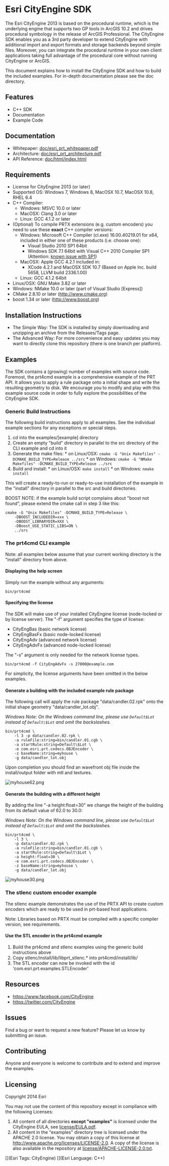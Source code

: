 # Esri CityEngine SDK

The Esri CityEngine 2013 is based on the procedural runtime, which is the underlying engine that supports two GP tools in ArcGIS 10.2 and drives procedural symbology in the release of ArcGIS Professional. The CityEngine SDK enables you as a 3rd party developer to extend CityEngine with additional import and export formats and storage backends beyond simple files. Moreover, you can integrate the procedural runtime in your own client applications taking full advantage of the procedural core without running CityEngine or ArcGIS.

This document explains how to install the CityEngine SDK and how to build the included examples. For in-depth documentation please see the doc directory.

## Features
* C++ SDK
* Documentation
* Example Code

## Documentation
* Whitepaper: [doc/esri_prt_whitepaper.pdf](doc/esri_prt_whitepaper.pdf)
* Architecture: [doc/esri_prt_architecture.pdf](doc/esri_prt_architecture.pdf)
* API Reference: [doc/html/index.html](doc/html/index.html)

## Requirements
* License for CityEngine 2013 (or later)
* Supported OS: Windows 7, Windows 8, MacOSX 10.7, MacOSX 10.8, RHEL 6.4
* C++ Compiler:
  * Windows: MSVC 10.0 or later
  * MacOSX: Clang 3.0 or later
  * Linux: GCC 4.1.2 or later
* (Optional) To compile PRTX extensions (e.g. custom encoders) you need to use these **exact** C++ compiler versions:
  * Windows: Microsoft C++ Compiler (cl.exe) 16.00.40219.01 for x64, included in either one of these products (i.e. choose one):
    * Visual Studio 2010 SP1 64bit
    * Windows SDK 7.1 64bit with Visual C++ 2010 Compiler SP1 (Attention: [known issue with SP1](https://connect.microsoft.com/VisualStudio/feedback/details/660584))
  * MacOSX: Apple GCC 4.2.1 included in:
    * XCode 4.2.1 and MacOSX SDK 10.7 (Based on Apple Inc. build 5658, LLVM build 2336.1.00)
  * Linux: GCC 4.1.2 64bit
* Linux/OSX: GNU Make 3.82 or later
* Windows: NMake 10.0 or later (part of Visual Studio [Express])
* CMake 2.8.10 or later (http://www.cmake.org)
* boost 1.34 or later (http://www.boost.org)

## Installation Instructions
* The Simple Way: The SDK is installed by simply downloading and unzipping an archive from the Releases/Tags page.
* The Advanced Way: For more convenience and easy updates you may want to directly clone this repository (there is one branch per platform).

## Examples
The SDK contains a (growing) number of examples with source code. Foremost, the prt4cmd example is a comprehensive example of the PRT API. It allows you to apply a rule package onto a initial shape and write the resulting geometry to disk. We encourage you to modify and play with this example source code in order to fully explore the possibilities of the CityEngine SDK.

### Generic Build Instructions
The following build instructions apply to all examples. See the individual example sections for any exceptions or special steps.
  1. cd into the examples/[example] directory
  2. Create an empty "build" directory in parallel to the src directory of the CLI example and cd into it
  3. Generate the make files:
    * on Linux/OSX: `cmake -G "Unix Makefiles" -DCMAKE_BUILD_TYPE=Release ../src`
    * on Windows: `cmake -G "NMake Makefiles" -DCMAKE_BUILD_TYPE=Release ../src`
  4. Build and install:
    * on Linux/OSX: `make install`
    * on Windows: `nmake install`

This will create a ready-to-run or ready-to-use installation of the example in the "install" directory in parallel to the src and build directories.

BOOST NOTE: if the example build script complains about "boost not found", please extend the cmake call in step 3 like this:
```
cmake -G "Unix Makefiles" -DCMAKE_BUILD_TYPE=Release \
	-DBOOST_INCLUDEDIR=xxx \
	-DBOOST_LIBRARYDIR=XXX \
	-DBoost_USE_STATIC_LIBS=ON \
	../src 
```

### The prt4cmd CLI example
Note: all examples below assume that your current working directory is the "install" directory from above.

#### Displaying the help screen
Simply run the example without any arguments:
```
bin/prt4cmd
```

#### Specifying the license
The SDK will make use of your installed CityEngine license (node-locked or by license server).
The "-f" argument specifies the type of license:
- CityEngBas (basic network license)
- CityEngBasFx (basic node-locked license)
- CityEngAdv (advanced network license)
- CityEngAdvFx (advanced node-locked license)

The "-s" argument is only needed for the network license types. 

```
bin/prt4cmd -f CityEngAdvFx -s 27000@example.com
```

For simplicity, the license arguments have been omitted in the below examples.


#### Generate a building with the included example rule package
The following call will apply the rule package "data/candler.02.rpk" onto the initial shape geometry "data/candler_lot.obj".

*Windows Note: On the Windows command line, please use `Default$Lot` instead of `Default\$Lot` and omit the backslashes.*
```
bin/prt4cmd \
	-l 3 -p data/candler.02.rpk \
	-a ruleFile:string=bin/candler.01.cgb \
	-a startRule:string=Default\$Lot \
	-e com.esri.prt.codecs.OBJEncoder \
	-z baseName:string=myhouse \
	-g data/candler_lot.obj
```
Upon completion you should find an wavefront obj file inside the install/output folder with mtl and textures.

![myhouse62.png](doc/images/myhouse62.png "Building with height=62.0")

#### Generate the building with a different height
By adding the line "-a height:float=30" we change the height of the building from its default value of 62.0 to 30.0:

*Windows Note: On the Windows command line, please use `Default$Lot` instead of `Default\$Lot` and omit the backslashes.*
```
bin/prt4cmd \
	-l 3 \
	-p data/candler.02.rpk \
	-a ruleFile:string=bin/candler.01.cgb \
	-a startRule:string=Default\$Lot \
	-a height:float=30 \
	-e com.esri.prt.codecs.OBJEncoder \
	-z baseName:string=myhouse \
	-g data/candler_lot.obj
```

![myhouse30.png](doc/images/myhouse30.png "Building with height=30.0")

### The stlenc custom encoder example
The stlenc example demonstrates the use of the PRTX API to create custom encoders which are ready to be used in prt-based host applications.

Note: Libraries based on PRTX must be compiled with a specific compiler version, see requirements.

#### Use the STL encoder in the prt4cmd example
  1. Build the prt4cmd and stlenc examples using the generic build instructions above
  2. Copy stlenc/install/lib/libprt_stlenc.*  into prt4cmd/install/lib/
  3. The STL encoder can now be invoked with the id 'com.esri.prt.examples.STLEncoder'

## Resources

* https://www.facebook.com/CityEngine
* https://twitter.com/CityEngine

## Issues

Find a bug or want to request a new feature?  Please let us know by submitting an issue.

## Contributing

Anyone and everyone is welcome to contribute and to extend and improve the examples.

## Licensing

Copyright 2014 Esri

You may not use the content of this repository except in compliance with the following Licenses:
  1. All content of all directories **except "examples"** is licensed under the CityEngine EULA, see [license/EULA.pdf](license/EULA.pdf).
  2. All content in the "examples" directory tree is licensed under the APACHE 2.0 license. You may obtain a copy of this license at http://www.apache.org/licenses/LICENSE-2.0. A copy of the license is also available in the repository at [license/APACHE-LICENSE-2.0.txt](license/APACHE-LICENSE-2.0.txt).

[](Esri Tags: CityEngine)
[](Esri Language: C++)
